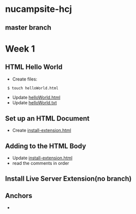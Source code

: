 # nucampsite-hcj

## master branch

# Week 1

## HTML Hello World

- Create files:
```bash
 $ touch helloWorld.html
```
- Update [helloWorld.html](helloWorld.html)
- Update [helloWorld.txt](helloWorld.txt)

## Set up an HTML Document

- Create [install-extension.html](install-extension.html)

## Adding to the HTML Body

- Update [install-extension.html](install-extension.html)
- read the comments in order

## Install Live Server Extension(no branch)

## Anchors

- 